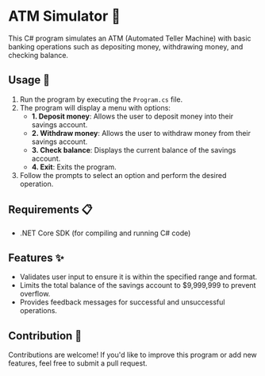 # ATM Simulator 🏧

This C# program simulates an ATM (Automated Teller Machine) with basic banking operations such as depositing money, withdrawing money, and checking balance.

## Usage 🚀

1. Run the program by executing the `Program.cs` file.
2. The program will display a menu with options:
    - **1. Deposit money**: Allows the user to deposit money into their savings account.
    - **2. Withdraw money**: Allows the user to withdraw money from their savings account.
    - **3. Check balance**: Displays the current balance of the savings account.
    - **4. Exit**: Exits the program.
3. Follow the prompts to select an option and perform the desired operation.

## Requirements 📋

- .NET Core SDK (for compiling and running C# code)

## Features ✨

- Validates user input to ensure it is within the specified range and format.
- Limits the total balance of the savings account to $9,999,999 to prevent overflow.
- Provides feedback messages for successful and unsuccessful operations.

## Contribution 🎁

Contributions are welcome! If you'd like to improve this program or add new features, feel free to submit a pull request.
